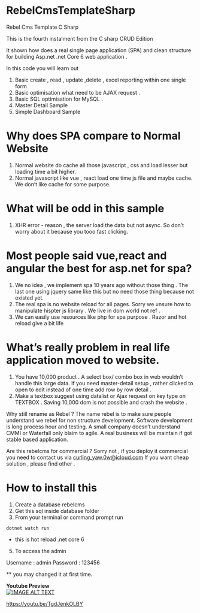 # RebelCmsTemplateSharp
Rebel Cms Template C Sharp

This is the fourth  instalment from the C sharp CRUD Edition 

It shown how does a real single page application (SPA) and clean structure for building 
Asp.net .net Core 6 web application .

In this code you will learn out

1. Basic create , read , update ,delete , excel reporting within one single form 
2. Basic optimisation what need to be AJAX request  . 
3. Basic SQL optimisation for MySQL .
4. Master Detail Sample 
5. Simple Dashboard Sample

# Why does SPA compare to  Normal Website 

1. Normal website do cache all those javascript , css and load lesser but loading time a bit higher. 
2. Normal javascript like vue , react load one time js file and maybe cache. We don’t like cache for some purpose.

# What will be odd  in this sample 
 1. XHR error - reason , the server load the data but not async. So don’t worry about it  because you tooo fast clicking. 

# Most people said vue,react and angular the best for asp.net for spa?
1. We no idea , we implement spa 10 years ago  without those thing . The last one using jquery same like this but no need those thing because not existed yet. 
2. The real spa is no website reload for all pages. Sorry we unsure how to manipulate hispter js library . We live in dom world not ref .
3. We can easily use resources like php for spa purpose . Razor and hot reload give a bit life
# What’s really problem in real life application moved to website. 

1. You have  10,000 product . A select box/ combo box in web wouldn’t handle this large data. If you need master-detail setup , rather clicked to open  to edit instead of one time add row  by row detail .  
2. Make a textbox suggest using datalist  or Ajax request on key type on TEXTBOX . Saving 10,000 dom is not possible and crash the website . 

Why still rename as Rebel ?
The name rebel is to make sure people understand we rebel for non structure development. Software development is long process hour and testing. A small company doesn’t understand CMMI or Waterfall only blaim to agile. A real business will be maintain if got stable based application. 

Are this rebelcms for commercial ?
Sorry not , if you deploy it commercial you need to contact us via curling_yaw.0w@icloud.com
If you want cheap solution , please find other . 

# How to install this 

1. Create a database rebelcms
2. Get this sql inside database folder  
3. From your terminal or command prompt run

```
dotnet watch run
```
* this is hot reload .net core 6 

5. To access the admin 

Username : admin
Password : 123456

** you may changed it at first time. 

**Youtube Preview**  
[![IMAGE ALT TEXT](http://img.youtube.com/vi/TgdJenkOLBY/0.jpg)](http://www.youtube.com/watch?v=xNLdBOmLr3g " Asp.net Core 6 Rebel CMS")

https://youtu.be/TgdJenkOLBY
